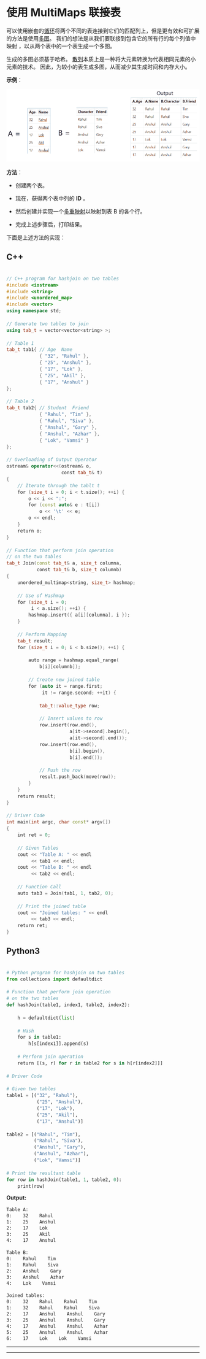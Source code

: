 # 使用 MultiMaps 联接表

可以使用嵌套的[循环](https://www.geeksforgeeks.org/loops-in-c-and-cpp/)将两个不同的表连接到它们的匹配列上，但是更有效和可扩展的方法是使用[多图](https://www.geeksforgeeks.org/multimap-associative-containers-the-c-standard-template-library-stl/)。 我们的想法是从我们要联接到包含它的所有行的每个列值中映射 [](http://www.geeksforgeeks.org/map-associative-containers-the-c-standard-template-library-stl/) ，以从两个表中的一个表生成一个多图。

生成的多图必须基于哈希。 [散列](http://www.geeksforgeeks.org/hashing-data-structure/)本质上是一种将大元素转换为代表相同元素的小元素的技术。 因此，为较小的表生成多图，从而减少其生成时间和内存大小。

**示例**：

[![](img/3bcb8881cc979aca5e01e2abf75912ed.png)](https://media.geeksforgeeks.org/wp-content/uploads/20200803045046/t.png)

**方法**：

*   创建两个表。

*   现在，获得两个表中列的 **ID** 。

*   然后创建并实现一个[多重映射](https://www.geeksforgeeks.org/multimap-associative-containers-the-c-standard-template-library-stl/)以映射到表 B 的各个行。

*   完成上述步骤后，打印结果。

下面是上述方法的实现：

## C++

```cpp

// C++ program for hashjoin on two tables 
#include <iostream> 
#include <string> 
#include <unordered_map> 
#include <vector> 
using namespace std; 

// Generate two tables to join 
using tab_t = vector<vector<string> >; 

// Table 1 
tab_t tab1{ // Age  Name 
            { "32", "Rahul" }, 
            { "25", "Anshul" }, 
            { "17", "Lok" }, 
            { "25", "Akil" }, 
            { "17", "Anshul" } 
}; 

// Table 2 
tab_t tab2{ // Student  Friend 
            { "Rahul", "Tim" }, 
            { "Rahul", "Siva" }, 
            { "Anshul", "Gary" }, 
            { "Anshul", "Azhar" }, 
            { "Lok", "Vamsi" } 
}; 

// Overloading of Output Operator 
ostream& operator<<(ostream& o, 
                    const tab_t& t) 
{ 
    // Iterate through the tablt t 
    for (size_t i = 0; i < t.size(); ++i) { 
        o << i << ":"; 
        for (const auto& e : t[i]) 
            o << '\t' << e; 
        o << endl; 
    } 
    return o; 
} 

// Function that perform join operation 
// on the two tables 
tab_t Join(const tab_t& a, size_t columna, 
           const tab_t& b, size_t columnb) 
{ 
    unordered_multimap<string, size_t> hashmap; 

    // Use of Hashmap 
    for (size_t i = 0; 
         i < a.size(); ++i) { 
        hashmap.insert({ a[i][columna], i }); 
    } 

    // Perform Mapping 
    tab_t result; 
    for (size_t i = 0; i < b.size(); ++i) { 

        auto range = hashmap.equal_range( 
            b[i][columnb]); 

        // Create new joined table 
        for (auto it = range.first; 
             it != range.second; ++it) { 

            tab_t::value_type row; 

            // Insert values to row 
            row.insert(row.end(), 
                       a[it->second].begin(), 
                       a[it->second].end()); 
            row.insert(row.end(), 
                       b[i].begin(), 
                       b[i].end()); 

            // Push the row 
            result.push_back(move(row)); 
        } 
    } 
    return result; 
} 

// Driver Code 
int main(int argc, char const* argv[]) 
{ 
    int ret = 0; 

    // Given Tables 
    cout << "Table A: " << endl 
         << tab1 << endl; 
    cout << "Table B: " << endl 
         << tab2 << endl; 

    // Function Call 
    auto tab3 = Join(tab1, 1, tab2, 0); 

    // Print the joined table 
    cout << "Joined tables: " << endl 
         << tab3 << endl; 
    return ret; 
} 

```

## Python3

```py

# Python program for hashjoin on two tables 
from collections import defaultdict 

# Function that perform join operation 
# on the two tables 
def hashJoin(table1, index1, table2, index2): 

    h = defaultdict(list) 

    # Hash 
    for s in table1: 
        h[s[index1]].append(s) 

    # Perform join operation 
    return [(s, r) for r in table2 for s in h[r[index2]]] 

# Driver Code 

# Given two tables 
table1 = [("32", "Rahul"), 
           ("25", "Anshul"), 
           ("17", "Lok"), 
           ("25", "Akil"), 
           ("17", "Anshul")] 

table2 = [("Rahul", "Tim"), 
          ("Rahul", "Siva"), 
          ("Anshul", "Gary"), 
          ("Anshul", "Azhar"), 
          ("Lok", "Vamsi")] 

# Print the resultant table 
for row in hashJoin(table1, 1, table2, 0): 
    print(row) 

```

**Output:**

```
Table A: 
0:    32    Rahul
1:    25    Anshul
2:    17    Lok
3:    25    Akil
4:    17    Anshul

Table B: 
0:    Rahul    Tim
1:    Rahul    Siva
2:    Anshul    Gary
3:    Anshul    Azhar
4:    Lok    Vamsi

Joined tables: 
0:    32    Rahul    Rahul    Tim
1:    32    Rahul    Rahul    Siva
2:    17    Anshul    Anshul    Gary
3:    25    Anshul    Anshul    Gary
4:    17    Anshul    Anshul    Azhar
5:    25    Anshul    Anshul    Azhar
6:    17    Lok    Lok    Vamsi

```



* * *

* * *



